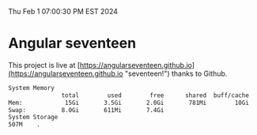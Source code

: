Thu Feb  1 07:00:30 PM EST 2024

# Angular seventeen


This project is live at [https://angularseventeen.github.io](https://angularseventeen.github.io "seventeen!") thanks to Github.

```bash
System Memory
               total        used        free      shared  buff/cache   available
Mem:            15Gi       3.5Gi       2.0Gi       781Mi        10Gi        11Gi
Swap:          8.0Gi       611Mi       7.4Gi
System Storage
507M	.
```
```bash
